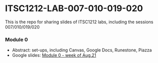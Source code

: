 # ITSC1212-LAB-007-010-019-020
This is the repo for sharing slides of ITSC1212 labs, including the sessions 007/010/019/020
### Module 0
- Abstract: set-ups, including Canvas, Google Docs, Runestone, Piazza
- Google slides: [Module 0 - week of Aug.21](https://docs.google.com/presentation/d/1OqY-cOmFFj0wJICEZFB-bj2SnErTz_Al4LFOD8AcFe8/edit#slide=id.p)

